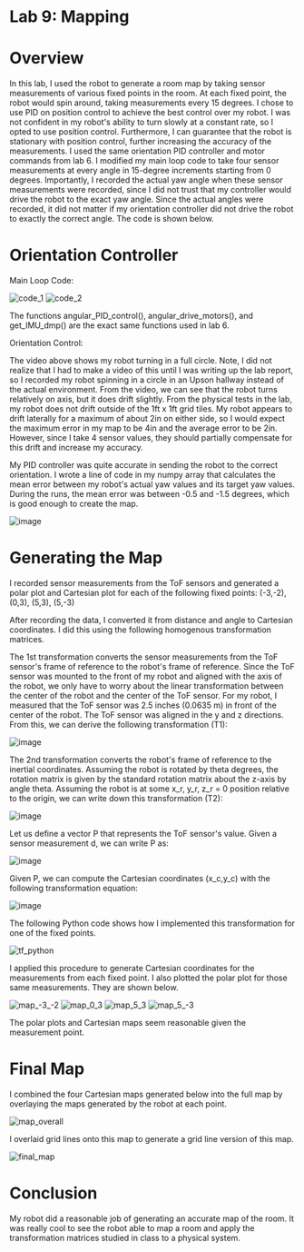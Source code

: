 # Lab 9: Mapping

# Overview

In this lab, I used the robot to generate a room map by taking sensor measurements of various fixed points in the room. At each fixed point, the robot would spin around, taking measurements every 15 degrees. I chose to use PID on position control to achieve the best control over my robot. I was not confident in my robot's ability to turn slowly at a constant rate, so I opted to use position control. Furthermore, I can guarantee that the robot is stationary with position control, further increasing the accuracy of the measurements. I used the same orientation PID controller and motor commands from lab 6. I modified my main loop code to take four sensor measurements at every angle in 15-degree increments starting from 0 degrees. Importantly, I recorded the actual yaw angle when these sensor measurements were recorded, since I did not trust that my controller would drive the robot to the exact yaw angle. Since the actual angles were recorded, it did not matter if my orientation controller did not drive the robot to exactly the correct angle. The code is shown below.

# Orientation Controller

Main Loop Code:

![code_1](https://github.com/user-attachments/assets/644f07d0-534f-46cd-ba56-349dbc80c1d3)
![code_2](https://github.com/user-attachments/assets/edad9f07-9545-4278-a759-b8df6087923b)

The functions angular_PID_control(), angular_drive_motors(), and get_IMU_dmp() are the exact same functions used in lab 6. 

Orientation Control:

The video above shows my robot turning in a full circle. Note, I did not realize that I had to make a video of this until I was writing up the lab report, so I recorded my robot spinning in a circle in an Upson hallway instead of the actual environment. From the video, we can see that the robot turns relatively on axis, but it does drift slightly. From the physical tests in the lab, my robot does not drift outside of the 1ft x 1ft grid tiles. My robot appears to drift laterally for a maximum of about 2in on either side, so I would expect the maximum error in my map to be 4in and the average error to be 2in. However, since I take 4 sensor values, they should partially compensate for this drift and increase my accuracy. 

My PID controller was quite accurate in sending the robot to the correct orientation. I wrote a line of code in my numpy array that calculates the mean error between my robot's actual yaw values and its target yaw values. During the runs, the mean error was between -0.5 and -1.5 degrees, which is good enough to create the map.

![image](https://github.com/user-attachments/assets/d96dee67-b445-4eaa-93ca-b775ae9d0b0f)

# Generating the Map

I recorded sensor measurements from the ToF sensors and generated a polar plot and Cartesian plot for each of the following fixed points: (-3,-2), (0,3), (5,3), (5,-3)

After recording the data, I converted it from distance and angle to Cartesian coordinates. I did this using the following homogenous transformation matrices. 

The 1st transformation converts the sensor measurements from the ToF sensor's frame of reference to the robot's frame of reference. Since the ToF sensor was mounted to the front of my robot and aligned with the axis of the robot, we only have to worry about the linear transformation between the center of the robot and the center of the ToF sensor. For my robot, I measured that the ToF sensor was 2.5 inches (0.0635 m) in front of the center of the robot. The ToF sensor was aligned in the y and z directions. From this, we can derive the following transformation (T1):

![image](https://github.com/user-attachments/assets/e5ef1fd3-ff07-45e5-b9c1-b62f6a15e67d)

The 2nd transformation converts the robot's frame of reference to the inertial coordinates. Assuming the robot is rotated by theta degrees, the rotation matrix is given by the standard rotation matrix about the z-axis by angle theta. Assuming the robot is at some x_r, y_r, z_r = 0 position relative to the origin, we can write down this transformation (T2):

![image](https://github.com/user-attachments/assets/6ada4f2c-eb36-40fc-980a-32010555cf25)

Let us define a vector P that represents the ToF sensor's value. Given a sensor measurement d, we can write P as:

![image](https://github.com/user-attachments/assets/ba512e06-9647-4db1-b5da-65dbdf7182d0)

Given P, we can compute the Cartesian coordinates (x_c,y_c) with the following transformation equation:

![image](https://github.com/user-attachments/assets/46aee826-ec42-416d-9fd2-f4bc61637134)

The following Python code shows how I implemented this transformation for one of the fixed points.

![tf_python](https://github.com/user-attachments/assets/5db2d7bf-4a44-4317-a13e-ae9bc7002d3c)

I applied this procedure to generate Cartesian coordinates for the measurements from each fixed point. I also plotted the polar plot for those same measurements. They are shown below. 

![map_-3_-2](https://github.com/user-attachments/assets/a75ca007-1ffd-4af7-9c5f-f543f3a5fc4e)
![map_0_3](https://github.com/user-attachments/assets/e4727d20-63c1-4a60-9c7e-65c06952e076)
![map_5_3](https://github.com/user-attachments/assets/49344087-96b1-4fd3-ba78-3947ac355e69)
![map_5_-3](https://github.com/user-attachments/assets/74a694df-2212-46ac-8e21-e6c59c9020e4)

The polar plots and Cartesian maps seem reasonable given the measurement point. 

# Final Map

I combined the four Cartesian maps generated below into the full map by overlaying the maps generated by the robot at each point.

![map_overall](https://github.com/user-attachments/assets/318a0603-0806-441a-8298-75c42535a5ea)

I overlaid grid lines onto this map to generate a grid line version of this map. 

![final_map](https://github.com/user-attachments/assets/0b0771e2-7a1e-47ad-a98f-8887af63d501)

# Conclusion

My robot did a reasonable job of generating an accurate map of the room. It was really cool to see the robot able to map a room and apply the transformation matrices studied in class to a physical system. 
